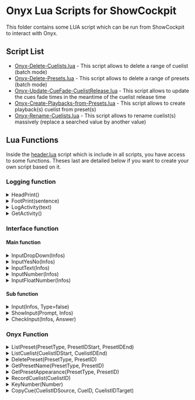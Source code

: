 # Onyx Lua Scripts for ShowCockpit

This folder contains some LUA script which can be run from ShowCockpit to interact with Onyx.

## Script List

* [Onyx-Delete-Cuelists.lua](/Onyx/Onyx-Delete-Cuelists.lua) - This script allows to delete a range of cuelist (batch mode)
* [Onyx-Delete-Presets.lua](/Onyx/Onyx-Delete-Presets.lua) - This script allows to delete a range of presets (batch mode)
* [Onyx-Update-CueFade-CuelistRelease.lua](/Onyx/Onyx-Update-CueFade-CuelistRelease.lua) - This script allows to update the cues fade times in the meantime of the cuelist release time
* [Onyx-Create-Playbacks-from-Presets.lua](/Onyx/Onyx-Create-Playbacks-from-Presets.lua) - This script allows to create playback(s) cuelist from preset(s)
* [Onyx-Rename-Cuelists.lua](/Onyx/Onyx-Rename-Cuelists.lua) - This script allows to rename cuelist(s) massively (replace a searched value by another value)

## Lua Functions

Inside the [header.lua](/Onyx/header.lua) script which is include in all scripts, you have access to some functions. Theses last are detailed below if you want to create your own script based on it.

### Logging function

<details>
    <summary>HeadPrint()</summary>
    <p>This function will log the in ShowCockpit the Script Name and the Script Version</p>
</details>
<details>
    <summary>FootPrint(sentence)</summary>
    <p>Arguments: string sentence</p>
    <p>This function will log the in ShowCockpit sentence argument and display the author informations and display a pop-up to user (for script ends)</p>
</details>
<details>
    <summary>LogActivity(text)</summary>
    <p>Arguments: string text</p>
    <p>This function will register all the text argument. It can be restitute later by calling the GetActivity() function</p>
</details>
<details>
    <summary>GetActivity()</summary>
    <p>This function will compile all text sent through the LogActivity(text) function. Each text will have a chariot return as suffix.</p>
</details>

### Interface function

#### Main function

<details>
    <summary>InputDropDown(Infos)</summary>
    <p>Arguments: JSON Infos {Question: string, Description: string, Buttons: JSON {string Button1, string Button2, string Button3}, DefaultButton : string, DropDown : JSON {string Value 1, string Value 2, ...}, DropDownDefault: string}</p>
    <p>Dependency: Input(), ShowInput()</p>
    <p>This function will display the CreatePrompt of type "DropDown" to the user and will return the user choice value</p>
</details>
<details>
    <summary>InputYesNo(Infos)</summary>
    <p>Arguments: JSON Infos {Question: string, Description: string, Buttons: JSON {string Button1, string Button2, string Button3}, DefaultButton : string, DropDown : JSON {string Value 1, string Value 2, ...}, DropDownDefault: string}</p>
    <p>Dependency: Input(), ShowInput()</p>
    <p>This function will display the CreatePrompt of with only buttons to the user and will return the user button click value</p>
</details>
<details>
    <summary>InputText(Infos)</summary>
    <p>Arguments: JSON Infos {Question: string, Description: string, Buttons: JSON {string Button1, string Button2, string Button3}, DefaultButton : string, DropDown : JSON {string Value 1, string Value 2, ...}, DropDownDefault: string}</p>
    <p>Dependency: Input(), ShowInput()</p>
    <p>This function will display the CreatePrompt of type "TextInput" to the user and will return the user value</p>
</details>
<details>
    <summary>InputNumber(Infos)</summary>
    <p>Arguments: JSON Infos {Question: string, Description: string, Buttons: JSON {string Button1, string Button2, string Button3}, DefaultButton : string, DropDown : JSON {string Value 1, string Value 2, ...}, DropDownDefault: string}</p>
    <p>Dependency: Input(), ShowInput()</p>
    <p>This function will display the CreatePrompt of type "IntegerInput" to the user and will return the user value</p>
</details>
<details>
    <summary>InputFloatNumber(Infos)</summary>
    <p>Arguments: JSON Infos {Question: string, Description: string, Buttons: JSON {string Button1, string Button2, string Button3}, DefaultButton : string, DropDown : JSON {string Value 1, string Value 2, ...}, DropDownDefault: string}</p>
    <p>Dependency: Input(), ShowInput()</p>
    <p>This function will display the CreatePrompt of type "FloatInput" to the user and will return the user value</p>
</details>

#### Sub function

<details>
    <summary>Input(Infos, Type=false)</summary>
    <p>Arguments: JSON Infos {Question: string, Description: string, Buttons: JSON {string Button1, string Button2, string Button3}, DefaultButton : string}, string Type [IntegerInput|FloatInput|TextInput|DropDown]</p>
    <p>This function will return the ShowCockpit CreatePrompt() object</p>
</details>
<details>
    <summary>ShowInput(Prompt, Infos)</summary>
    <p>Arguments: object CreatePrompt, JSON Infos {Cancel: boolean}</p>
    <p>Dependency: CheckInput()</p>
    <p>This function will display the CreatePrompt to the user and will return the user answer (CheckInput() function output)</p>
</details>
<details>
    <summary>CheckInput(Infos, Answer)</summary>
    <p>Arguments: JSON Infos {Cancel: boolean}, array Answer</p>
    <p>This function will return, following the Infos.Cancel value, the user answer. If Infos.Cancel is true, and the user answer is empty or button cancel, the return will be a NIL value. Else, the answer will be the button content or the input value</p>
</details>

### Onyx Function

<details>
    <summary>ListPreset(PresetType, PresetIDStart, PresetIDEnd)</summary>
    <p>Arguments: string PresetType [Intensity|PanTilt|Color|Gobo|Beam|BeamFX|Framing], int PresetIDStart, int PresetIDEnd</p>
    <p>Dependency: GetPresetName()</p>
    <p>This function will return an array of JSON object {id,name} with all Presets name of PresetType from ID PresetIDStart to ID PresetIDEnd</p>
</details>
<details>
    <summary>ListCuelist(CuelistIDStart, CuelistIDEnd)</summary>
    <p>Arguments: int CuelistIDStart, int CuelistIDEnd</p>
    <p>This function will return an array of JSON object {id,name} with all Cuelist name from ID CuelistIDStart to ID CuelistIDEnd</p>
</details>
<details>
    <summary>DeletePreset(PresetType, PresetID)</summary>
    <p>Arguments: string PresetType [Intensity|PanTilt|Color|Gobo|Beam|BeamFX|Framing], int PresetID</p>
    <p>This function will delete the Preset of PresetType with ID PresetID</p>
</details>
<details>
    <summary>GetPresetName(PresetType, PresetID)</summary>
    <p>Arguments: string PresetType [Intensity|PanTilt|Color|Gobo|Beam|BeamFX|Framing], int PresetID</p>
    <p>Dependency: CheckEmpty()</p>
    <p>This function will return the Preset name of PresetType with ID PresetID. If there is no Preset, it will return "--"</p>
</details>
<details>
    <summary>GetPresetAppearance(PresetType, PresetID)</summary>
    <p>Arguments: string PresetType [Intensity|PanTilt|Color|Gobo|Beam|BeamFX|Framing], int PresetID</p>
    <p>Dependency: CheckEmpty()</p>
    <p>This function will return the Preset apperance of PresetType with ID PresetID. If there is no Preset apperance, it will return the DefaultPresetAppearance of PresetType</p>
</details>
<details>
    <summary>RecordCuelist(CuelistID)</summary>
    <p>Arguments: int CuelistID</p>
    <p>Dependency: KeyNumber()</p>
    <p>This function will record a new cuelist (of the latest recorded cuelist type) with ID CuelistID</p>
</details>
<details>
    <summary>KeyNumber(Number)</summary>
    <p>Arguments: int number</p>
    <p>This function will type with the Onyx Keyboard the Number pass as argument</p>
</details>
<details>
    <summary>CopyCue(CuelistIDSource, CueID, CuelistIDTarget)</summary>
    <p>Arguments: int CuelistIDSource, int CueID, int CuelistIDTarget</p>
    <p>Dependency: KeyNumber()</p>
    <p>This function will copy an existing Cue CueID from an existing Cuelist CuelistIDSource to another existing Cuelist CuelistIDTarget</p>
</details>
